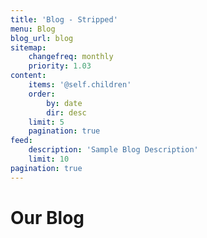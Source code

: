 ```yaml
---
title: 'Blog - Stripped'
menu: Blog
blog_url: blog
sitemap:
    changefreq: monthly
    priority: 1.03
content:
    items: '@self.children'
    order:
        by: date
        dir: desc
    limit: 5
    pagination: true
feed:
    description: 'Sample Blog Description'
    limit: 10
pagination: true
---
```


# Our Blog
